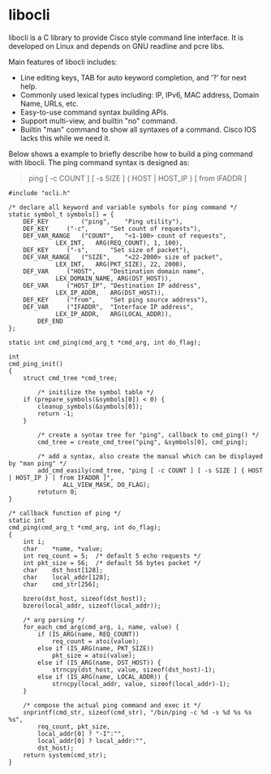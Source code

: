 # libocli
libocli is a C library to provide Cisco style command line interface. It is developed on Linux and depends on GNU readline and pcre libs.

Main features of libocli includes:
- Line editing keys, TAB for auto keyword completion, and '?’ for next help.
- Commonly used lexical types including: IP, IPv6, MAC address, Domain Name, URLs, etc.
- Easy-to-use command syntax building APIs.
- Support multi-view, and builtin "no" command.
- Builtin "man" command to show all syntaxes of a command. Cisco IOS lacks this while we need it.

Below shows a example to briefly describe how to build a ping command with libocli.
The ping command syntax is designed as:
> ping [ -c COUNT ] [ -s SIZE ] { HOST | HOST_IP } [ from IFADDR ]

```
#include "ocli.h"

/* declare all keyword and variable symbols for ping command */
static symbol_t symbols[] = {
	DEF_KEY         ("ping",	"Ping utility"),
	DEF_KEY		("-c",		"Set count of requests"),
	DEF_VAR_RANGE	("COUNT",	"<1-100> count of requests",
			 LEX_INT,	ARG(REQ_COUNT), 1, 100),
	DEF_KEY		("-s",		"Set size of packet"),
	DEF_VAR_RANGE	("SIZE",	"<22-2000> size of packet",
			 LEX_INT,	ARG(PKT_SIZE), 22, 2000),
	DEF_VAR		("HOST",	"Destination domain name",
			 LEX_DOMAIN_NAME, ARG(DST_HOST)),
	DEF_VAR		("HOST_IP",	"Destination IP address",
			 LEX_IP_ADDR,	ARG(DST_HOST)),
	DEF_KEY		("from",	"Set ping source address"),
	DEF_VAR		("IFADDR",	"Interface IP address",
			 LEX_IP_ADDR,	ARG(LOCAL_ADDR)),
        DEF_END
};

static int cmd_ping(cmd_arg_t *cmd_arg, int do_flag);

int
cmd_ping_init()
{
	struct cmd_tree *cmd_tree;
        
        /* initilize the symbol table */
	if (prepare_symbols(&symbols[0]) < 0) {
		cleanup_symbols(&symbols[0]);
		return -1;
	}
        
        /* create a syntax tree for "ping", callback to cmd_ping() */
        cmd_tree = create_cmd_tree("ping", &symbols[0], cmd_ping);
        
        /* add a syntax, also create the manual which can be displayed by "man ping" */
        add_cmd_easily(cmd_tree, "ping [ -c COUNT ] [ -s SIZE ] { HOST | HOST_IP } [ from IFADDR ]",
		       ALL_VIEW_MASK, DO_FLAG);
        retuturn 0;
}

/* callback function of ping */
static int
cmd_ping(cmd_arg_t *cmd_arg, int do_flag);
{
	int	i;
	char	*name, *value;
	int	req_count = 5;	/* default 5 echo requests */
	int	pkt_size = 56;	/* default 56 bytes packet */
	char	dst_host[128];
	char	local_addr[128];
	char	cmd_str[256];

	bzero(dst_host, sizeof(dst_host));
	bzero(local_addr, sizeof(local_addr));

	/* arg parsing */
	for_each_cmd_arg(cmd_arg, i, name, value) {
		if (IS_ARG(name, REQ_COUNT))
			req_count = atoi(value);
		else if (IS_ARG(name, PKT_SIZE))
			pkt_size = atoi(value);
		else if (IS_ARG(name, DST_HOST)) {
			strncpy(dst_host, value, sizeof(dst_host)-1);
		else if (IS_ARG(name, LOCAL_ADDR)) {
			strncpy(local_addr, value, sizeof(local_addr)-1);
	}

	/* compose the actual ping command and exec it */
	snprintf(cmd_str, sizeof(cmd_str), "/bin/ping -c %d -s %d %s %s %s",
		req_count, pkt_size,
		local_addr[0] ? "-I":"",
		local_addr[0] ? local_addr:"",
		dst_host); 
	return system(cmd_str);
}
```






